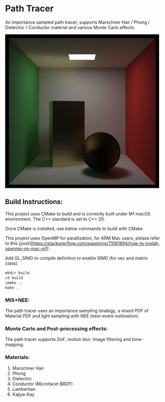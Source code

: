 # Path Tracer
An importance sampled path tracer, supports Marschner Hair / Phong / Dielectric / Conductor material and various Monte Carlo effects.

![image](images/sample.png)
## Build Instructions:
This project uses CMake to build and is correctly built under M1 macOS environment. The C++ standard is set to C++ 20.

Once CMake is installed, use below commands to build with CMake.

This project uses OpenMP for parallization, for ARM Mac users, please refer to this [post][https://stackoverflow.com/questions/71061894/how-to-install-openmp-on-mac-m1] .

Add GL_SIMD to compile definition to enable SIMD (for vec and matrix class).
```
mkdir build
cd build
cmake ..
make .
```

### MIS+NEE:

The path tracer uses an importance sampling strategy, a mixed PDF of Material PDF and light sampling with NEE (next-event-estimation).

### Monte Carlo and Post-processing effects:

The path tracer supports DoF, motion blur. Image filtering and tone-mapping.

### Materials:
1. Marschner Hair
2. Phong
3. Dielectric
4. Conductor (Microfacet BRDF)
5. Lambertian
6. Kajiya-Kay


